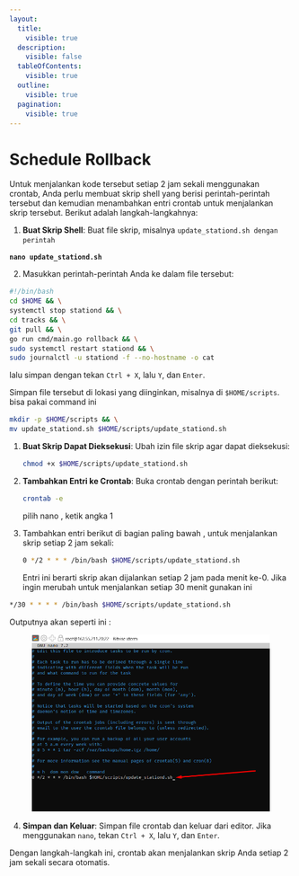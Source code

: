 ```yaml
---
layout:
  title:
    visible: true
  description:
    visible: false
  tableOfContents:
    visible: true
  outline:
    visible: true
  pagination:
    visible: true
---
```


# Schedule Rollback

Untuk menjalankan kode tersebut setiap 2 jam sekali menggunakan crontab, Anda perlu membuat skrip shell yang berisi perintah-perintah tersebut dan kemudian menambahkan entri crontab untuk menjalankan skrip tersebut. Berikut adalah langkah-langkahnya:

1. **Buat Skrip Shell**: Buat file skrip, misalnya `update_stationd.sh dengan perintah`&#x20;

<pre class="language-bash"><code class="lang-bash"><strong>nano update_stationd.sh
</strong></code></pre>

2. Masukkan perintah-perintah Anda ke dalam file tersebut:

```sh
#!/bin/bash
cd $HOME && \
systemctl stop stationd && \
cd tracks && \
git pull && \
go run cmd/main.go rollback && \
sudo systemctl restart stationd && \
sudo journalctl -u stationd -f --no-hostname -o cat
```

lalu simpan dengan tekan `Ctrl + X`, lalu `Y`, dan `Enter`.

Simpan file tersebut di lokasi yang diinginkan, misalnya di `$HOME/scripts`. bisa pakai command ini &#x20;

```bash
mkdir -p $HOME/scripts && \
mv update_stationd.sh $HOME/scripts/update_stationd.sh
```

1.  **Buat Skrip Dapat Dieksekusi**: Ubah izin file skrip agar dapat dieksekusi:

    ```sh
    chmod +x $HOME/scripts/update_stationd.sh
    ```
2.  **Tambahkan Entri ke Crontab**: Buka crontab dengan perintah berikut:

    ```sh
    crontab -e
    ```

    pilih nano , ketik angka 1
3.  Tambahkan entri berikut di bagian paling bawah , untuk menjalankan skrip setiap 2 jam sekali:

    ```bash
    0 */2 * * * /bin/bash $HOME/scripts/update_stationd.sh
    ```

    Entri ini berarti skrip akan dijalankan setiap 2 jam pada menit ke-0. Jika ingin merubah untuk menjalankan setiap 30 menit gunakan ini&#x20;

```bash
*/30 * * * * /bin/bash $HOME/scripts/update_stationd.sh
```

Outputnya akan seperti ini :&#x20;

<figure><img src="../.gitbook/assets/image (17).png" alt=""><figcaption></figcaption></figure>

4. **Simpan dan Keluar**: Simpan file crontab dan keluar dari editor. Jika menggunakan `nano`, tekan `Ctrl + X`, lalu `Y`, dan `Enter`.

Dengan langkah-langkah ini, crontab akan menjalankan skrip Anda setiap 2 jam sekali secara otomatis.
